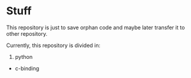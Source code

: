 # Stuff
This repository is just to save orphan code and maybe later transfer it to other repository.

Currently, this repository is divided in:

1. python
* c-binding